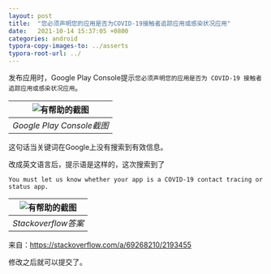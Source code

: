 ```yaml
---
layout: post
title:  "您必须声明您的应用是否为COVID-19接触者追踪应用或感染状况应用"
date:   2021-10-14 15:37:05 +0800
categories: android
typora-copy-images-to: ../asserts
typora-root-url: ../
---
```


发布应用时，Google Play Console提示`您必须声明您的应用是否为 COVID-19 接触者追踪应用或感染状况应用`。

| ![有帮助的截图](/assets/Selection_284.png) | 
|:--:| 
| *Google Play Console截图* |

这句话当关键词在Google上没有搜索到有效信息。

改成英文语言后，提示语是这样的，这次搜索到了
```
You must let us know whether your app is a COVID-19 contact tracing or status app.
```

| ![有帮助的截图](/assets/vp66T.png) | 
|:--:| 
| *Stackoverflow答案* |


来自：https://stackoverflow.com/a/69268210/2193455

修改之后就可以提交了。

